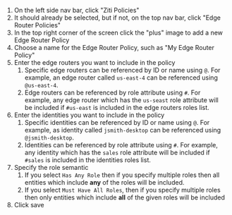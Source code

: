 1. On the left side nav bar, click "Ziti Policies"
1. It should already be selected, but if not, on the top nav bar, click "Edge Router Policies"
1. In the top right corner of the screen click the "plus" image to add a new Edge Router Policy
1. Choose a name for the Edge Router Policy, such as "My Edge Router Policy"
1. Enter the edge routers you want to include in the policy
    1. Specific edge routers can be referenced by ID or name using `@`.  For example, an edge router called `us-east-4` can be referenced using `@us-east-4`. 
    1. Edge routers can be referenced by role attribute using `#`. For example, any edge router which has the `us-seast` role attribute will be included if `#us-east` is included in the edge routers roles list.
1. Enter the identities you want to include in the policy
    1. Specific identities can be referenced by ID or name using `@`.  For example, as identity called `jsmith-desktop` can be referenced using `@jsmith-desktop`. 
    1. Identities can be referenced by role attribute using `#`. For example, any identity which has the `sales` role attribute will be included if `#sales` is included in the identities roles list.
1. Specify the role semantic
     1. If you select `Has Any Role` then if you specify multiple roles then all entities which include **any** of the roles will be included.
     1. If you select `Must Have All Roles`, then if you specify multiple roles then only entities which include **all** of the given roles will be included    
1. Click save
